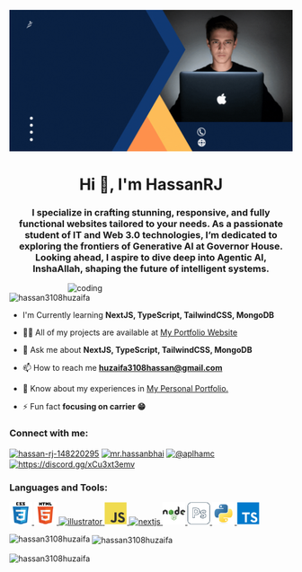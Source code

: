 ![logo](https://github.com/Hassan3108huzaifa/Hassan3108huzaifa/blob/main/banner.gif)
<h1 align="center">Hi 👋, I'm HassanRJ</h1>
<h3 align="center">I specialize in crafting stunning, responsive, and fully functional websites tailored to your needs. As a passionate student of IT and Web 3.0 technologies, I’m dedicated to exploring the frontiers of Generative AI at Governor House. Looking ahead, I aspire to dive deep into Agentic AI, InshaAllah, shaping the future of intelligent systems.</h3> 

<img src="https://user-images.githubusercontent.com/55389276/140866485-8fb1c876-9a8f-4d6a-98dc-08c4981eaf70.gif" align="right" alt="coding" width="400">

<p align="left"> <img src="https://komarev.com/ghpvc/?username=hassan3108huzaifa&label=Profile%20views&color=0e75b6&style=flat" alt="hassan3108huzaifa" /> </p>

- I'm Currently learning **NextJS, TypeScript, TailwindCSS, MongoDB**

- 👨‍💻 All of my projects are available at [My Portfolio Website](https://hassanrj-port.vercel.app/)

- 💬 Ask me about **NextJS, TypeScript, TailwindCSS, MongoDB**

- 📫 How to reach me **huzaifa3108hassan@gmail.com**

- 📄 Know about my experiences in [My Personal Portfolio.](https://hassanrj-port.vercel.app/)

- ⚡ Fun fact **focusing on carrier 😁**

<h3 align="left">Connect with me:</h3>
<p align="left">
<a href="https://linkedin.com/in/hassan-rj-148220295" target="blank"><img align="center" src="https://raw.githubusercontent.com/rahuldkjain/github-profile-readme-generator/master/src/images/icons/Social/linked-in-alt.svg" alt="hassan-rj-148220295" height="30" width="40" /></a>
<a href="https://instagram.com/mr.hassanbhai" target="blank"><img align="center" src="https://raw.githubusercontent.com/rahuldkjain/github-profile-readme-generator/master/src/images/icons/Social/instagram.svg" alt="mr.hassanbhai" height="30" width="40" /></a>
<a href="https://www.youtube.com/@aplhamc" target="blank"><img align="center" src="https://raw.githubusercontent.com/rahuldkjain/github-profile-readme-generator/master/src/images/icons/Social/youtube.svg" alt="@aplhamc" height="30" width="40" /></a>
<a href="https://discord.gg/https://discord.gg/xCu3xt3emv" target="blank"><img align="center" src="https://raw.githubusercontent.com/rahuldkjain/github-profile-readme-generator/master/src/images/icons/Social/discord.svg" alt="https://discord.gg/xCu3xt3emv" height="30" width="40" /></a>
</p>

<h3 align="left">Languages and Tools:</h3>
<p align="left"> <a href="https://www.w3schools.com/css/" target="_blank" rel="noreferrer"> <img src="https://raw.githubusercontent.com/devicons/devicon/master/icons/css3/css3-original-wordmark.svg" alt="css3" width="40" height="40"/> </a> <a href="https://www.w3.org/html/" target="_blank" rel="noreferrer"> <img src="https://raw.githubusercontent.com/devicons/devicon/master/icons/html5/html5-original-wordmark.svg" alt="html5" width="40" height="40"/> </a> <a href="https://www.adobe.com/in/products/illustrator.html" target="_blank" rel="noreferrer"> <img src="https://www.vectorlogo.zone/logos/adobe_illustrator/adobe_illustrator-icon.svg" alt="illustrator" width="40" height="40"/> </a> <a href="https://developer.mozilla.org/en-US/docs/Web/JavaScript" target="_blank" rel="noreferrer"> <img src="https://raw.githubusercontent.com/devicons/devicon/master/icons/javascript/javascript-original.svg" alt="javascript" width="40" height="40"/> </a> <a href="https://nextjs.org/" target="_blank" rel="noreferrer"> <img src="https://cdn.worldvectorlogo.com/logos/nextjs-2.svg" alt="nextjs" width="40" height="40"/> </a> <a href="https://nodejs.org" target="_blank" rel="noreferrer"> <img src="https://raw.githubusercontent.com/devicons/devicon/master/icons/nodejs/nodejs-original-wordmark.svg" alt="nodejs" width="40" height="40"/> </a> <a href="https://www.photoshop.com/en" target="_blank" rel="noreferrer"> <img src="https://raw.githubusercontent.com/devicons/devicon/master/icons/photoshop/photoshop-line.svg" alt="photoshop" width="40" height="40"/> </a> <a href="https://www.python.org" target="_blank" rel="noreferrer"> <img src="https://raw.githubusercontent.com/devicons/devicon/master/icons/python/python-original.svg" alt="python" width="40" height="40"/> </a> <a href="https://www.typescriptlang.org/" target="_blank" rel="noreferrer"> <img src="https://raw.githubusercontent.com/devicons/devicon/master/icons/typescript/typescript-original.svg" alt="typescript" width="40" height="40"/> </a> </p>

<p><img align="left" src="https://github-readme-stats.vercel.app/api/top-langs?username=hassan3108huzaifa&show_icons=true&locale=en&layout=compact" alt="hassan3108huzaifa" /></p>

<p>&nbsp;<img align="center" src="https://github-readme-stats.vercel.app/api?username=hassan3108huzaifa&show_icons=true&locale=en" alt="hassan3108huzaifa" /></p>

<p><img align="center" src="https://github-readme-streak-stats.herokuapp.com/?user=hassan3108huzaifa&" alt="hassan3108huzaifa" /></p>
